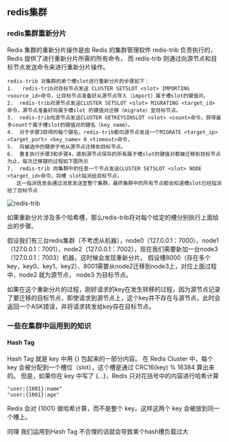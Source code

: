 ## redis集群
### redis集群重新分片

Redis 集群的重新分片操作是由 Redis 的集群管理软件 redis-trib 负责执行的， Redis 提供了进行重新分片所需的所有命令，
而 redis-trib 则通过向源节点和目标节点发送命令来进行重新分片操作。 

```
redis-trib 对集群的单个槽slot进行重新分片的步骤如下： 
1.   redis-trib对目标节点发送 CLUSTER SETSLOT <slot> IMPORTING <source_id>命令，让目标节点准备好从源节点导入（import）属于槽slot的键值对。
2.  redis-trib对源节点发送CLUSTER SETSLOT <slot> MIGRATING <target_id> 命令，源节点准备好将属于槽slot 的键值对迁移（migrate）至目标节点。
3.  redis-trib向源节点发送CLUSTER GETKEYSINSLOT <slot> <count>命令，获得最多count个属于槽slot的键值对的键名（key name）。
4.  对于步骤3获得的每个键名，redis-trib都向源节点发送一个MIGRATE <target_ip> <target_port> <key_name> 0 <timeout>命令，
5.  将被选中的键原子地从源节点迁移到目标节点。
6.  重复执行步骤3和步骤4，直到源节点保存的所有属于槽slot的键值对都被迁移到目标节点为止，每次迁移键的过程如下图所示
7.  redis-trib 向集群中的任意一个节点发送CLUSTER SETSLOT <slot> NODE <target_id>命令，将槽 slot指派给目标节点，
   这一指派信息会通过消息发送至整个集群，最终集群中的所有节点都会知道槽slot已经指派给了目标节点
```

![redis-trib](/image/redis-trib.png)

如果重新分片涉及多个哈希槽，那么redis-trib将对每个给定的槽分别执行上面给出的步骤。

假设我们有三台redis集群（不考虑从机器），node0（127.0.0.1：7000）、node1（127.0.0.1：7001）、node2（127.0.0.1：7002），现在我们需要新加一台node3（127.0.0.1：7003）机器，这时候会发现重新分片。
假设槽8000（存在多个key，key0、key1、key2）、8001需要从node2迁移到node3上，对应上面过程中，node2 就为源节点， node3 为目标节点。

如果在这个重新分片的过程，刚好请求的key在发生转移的过程，因为源节点记录了要迁移的目标节点，即使请求到源节点上，这个key并不存在与源节点，此时会返回一个ASK错误，并将请求转发给key存在目标节点。

### 一些在集群中运用到的知识

#### Hash Tag

Hash Tag 就是 key 中用 {} 包起来的一部分内容。
在 Redis Cluster 中，每个 key 会被分配到一个槽位（slot），这个槽是通过 CRC16(key) % 16384 算出来的。
但是，如果你在 key 中写了 {...}，Redis 只对花括号中的内容进行哈希计算

```
"user:{1001}:name"
"user:{1001}:age"
```
Redis 会对 {1001} 做哈希计算，而不是整个 key。这样这两个 key 会被放到同一个槽上。

同理 我们运用到Hash Tag 不合理的话就会导致某个hash槽负载过大
